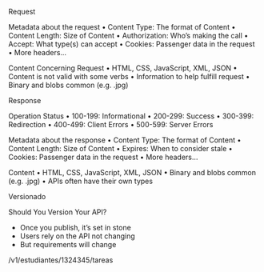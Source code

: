 Request

Metadata about the request
• Content Type: The format of Content
• Content Length: Size of Content
• Authorization: Who’s making the call
• Accept: What type(s) can accept
• Cookies: Passenger data in the request
• More headers…


Content Concerning Request
• HTML, CSS, JavaScript, XML, JSON
• Content is not valid with some verbs
• Information to help fulfill request
• Binary and blobs common (e.g. .jpg)


Response


Operation Status
• 100-199: Informational
• 200-299: Success
• 300-399: Redirection
• 400-499: Client Errors
• 500-599: Server Errors


Metadata about the response
• Content Type: The format of Content
• Content Length: Size of Content
• Expires: When to consider stale
• Cookies: Passenger data in the request
• More headers…

Content
• HTML, CSS, JavaScript, XML, JSON
• Binary and blobs common (e.g. .jpg)
• APIs often have their own types


Versionado

Should You Version Your API?
- Once you publish, it’s set in stone
- Users rely on the API not changing
- But requirements will change


/v1/estudiantes/1324345/tareas